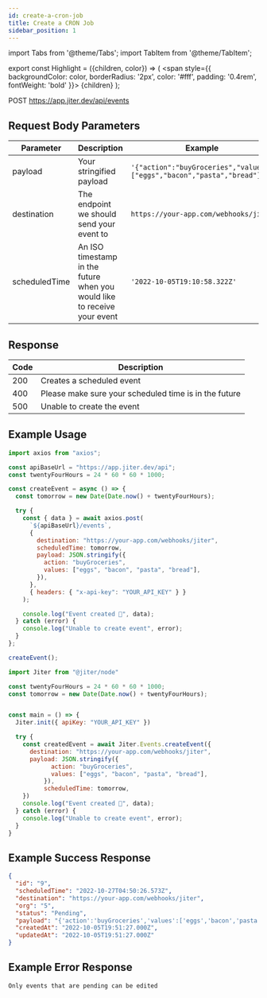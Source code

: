 ```yaml
---
id: create-a-cron-job
title: Create a CRON Job
sidebar_position: 1
---
```


import Tabs from '@theme/Tabs';
import TabItem from '@theme/TabItem';

export const Highlight = ({children, color}) => (
<span
style={{
      backgroundColor: color,
      borderRadius: '2px',
      color: '#fff',
      padding: '0.4rem',
      fontWeight: 'bold'
    }}>
{children}
</span>
);

<Highlight color="#00c853">POST</Highlight> https://app.jiter.dev/api/events

## Request Body Parameters

| Parameter     | Description                                                              | Example                                                                 |
| ------------- | ------------------------------------------------------------------------ | ----------------------------------------------------------------------- |
| payload       | Your stringified payload                                                 | `'{"action":"buyGroceries","values":["eggs","bacon","pasta","bread"]}'` |
| destination   | The endpoint we should send your event to                                | `https://your-app.com/webhooks/jiter`                                   |
| scheduledTime | An ISO timestamp in the future when you would like to receive your event | `'2022-10-05T19:10:58.322Z'`                                            |

## Response

| Code | Description                                           |
| ---- | ----------------------------------------------------- |
| 200  | Creates a scheduled event                             |
| 400  | Please make sure your scheduled time is in the future |
| 500  | Unable to create the event                            |

## Example Usage

<Tabs>
<TabItem value="ts" label="TypeScript" default>

```jsx title="index.ts"
import axios from "axios";

const apiBaseUrl = "https://app.jiter.dev/api";
const twentyFourHours = 24 * 60 * 60 * 1000;

const createEvent = async () => {
  const tomorrow = new Date(Date.now() + twentyFourHours);

  try {
    const { data } = await axios.post(
      `${apiBaseUrl}/events`,
      {
        destination: "https://your-app.com/webhooks/jiter",
        scheduledTime: tomorrow,
        payload: JSON.stringify({
          action: "buyGroceries",
          values: ["eggs", "bacon", "pasta", "bread"],
        }),
      },
      { headers: { "x-api-key": "YOUR_API_KEY" } }
    );

    console.log("Event created 🎉", data);
  } catch (error) {
    console.log("Unable to create event", error);
  }
};

createEvent();
```

</TabItem>
  <TabItem value="js" label="Javascript" >

```jsx title="index.js"
import Jiter from "@jiter/node"

const twentyFourHours = 24 * 60 * 60 * 1000;
const tomorrow = new Date(Date.now() + twentyFourHours);


const main = () => {
  Jiter.init({ apiKey: "YOUR_API_KEY" })

  try {
    const createdEvent = await Jiter.Events.createEvent({
      destination: "https://your-app.com/webhooks/jiter",
      payload: JSON.stringify({
            action: "buyGroceries",
            values: ["eggs", "bacon", "pasta", "bread"],
          }),
          scheduledTime: tomorrow,
    })
    console.log("Event created 🎉", data);
  } catch (error) {
    console.log("Unable to create event", error);
  }
}

```

  </TabItem>

</Tabs>

## Example Success Response

```json
{
  "id": "9",
  "scheduledTime": "2022-10-27T04:50:26.573Z",
  "destination": "https://your-app.com/webhooks/jiter",
  "org": "5",
  "status": "Pending",
  "payload": "{'action':'buyGroceries','values':['eggs','bacon','pasta','bread']}",
  "createdAt": "2022-10-05T19:51:27.000Z",
  "updatedAt": "2022-10-05T19:51:27.000Z"
}
```

## Example Error Response

```
Only events that are pending can be edited
```
